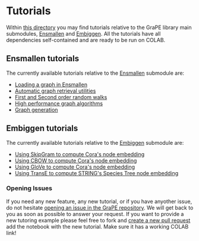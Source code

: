 # Tutorials
Within [this directory](https://github.com/AnacletoLAB/grape/tree/main/tutorials) you may find tutorials relative to the GraPE library main submodules, [Ensmallen](https://github.com/AnacletoLAB/ensmallen) and [Embiggen](https://github.com/monarch-initiative/embiggen). All the tutorials have all dependencies self-contained and are ready to be run on COLAB.

## Ensmallen tutorials
The currently available tutorials relative to the [Ensmallen](https://github.com/AnacletoLAB/ensmallen) submodule are:

* [Loading a graph in Ensmallen](https://github.com/AnacletoLAB/grape/blob/main/tutorials/Loading_a_Graph_in_Ensmallen.ipynb)
* [Automatic graph retrieval utilities](https://github.com/AnacletoLAB/grape/blob/main/tutorials/Ensmallen_Automatic_graph_retrieval_utilities.ipynb)
* [First and Second order random walks](https://github.com/AnacletoLAB/grape/blob/main/tutorials/First_and_Second_order_random_walks.ipynb)
* [High performance graph algorithms](https://github.com/AnacletoLAB/grape/blob/main/tutorials/High_performance_graph_algorithms.ipynb)
* [Graph generation](https://github.com/AnacletoLAB/grape/blob/main/tutorials/Graph_generation.ipynb)

## Embiggen tutorials
The currently available tutorials relative to the [Embiggen](https://github.com/monarch-initiative/embiggen) submodule are:

* [Using SkipGram to compute Cora's node embedding](https://github.com/AnacletoLAB/grape/blob/main/tutorials/SkipGram_to_embed_Cora.ipynb)
* [Using CBOW to compute Cora's node embedding](https://github.com/AnacletoLAB/grape/blob/main/tutorials/Using_CBOW_to_embed_Cora.ipynb)
* [Using GloVe to compute Cora's node embedding](https://github.com/AnacletoLAB/grape/blob/main/tutorials/GloVe_to_embed_Cora.ipynb)
* [Using TransE to compute STRING's Species Tree node embedding](https://github.com/AnacletoLAB/grape/blob/main/tutorials/TransE_to_embed_Species_Tree.ipynb)


### Opening Issues
If you need any new feature, any new tutorial, or if you have anyother issue, do not hesitate [opening an issue in the GraPE repository](https://github.com/AnacletoLAB/grape/issues/new).
We will get back to you as soon as possible to answer your request. If you want to provide a new tutoring example please feel free to fork and [create a new pull request](https://github.com/AnacletoLAB/grape/compare) add the notebook with the new tutorial. Make sure it has a working COLAB link!
